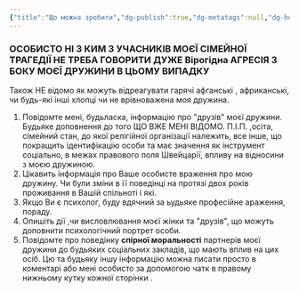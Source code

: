 ```yaml
---
{"title":"Що можна зробити","dg-publish":true,"dg-metatags":null,"dg-home":null,"permalink":"/arsen/shho-mozhna-zrobiti/","dgPassFrontmatter":true,"noteIcon":""}
---
```


### **ОСОБИСТО НІ З КИМ З УЧАСНИКІВ МОЄЇ СІМЕЙНОЇ ТРАГЕДІЇ НЕ ТРЕБА ГОВОРИТИ ДУЖЕ Вірогідна АГРЕСІЯ З БОКУ МОЄЇ ДРУЖИНИ В ЦЬОМУ ВИПАДКУ**
Також НЕ відомо як можуть відреагувати гарячі афганські , африканські, чи будь-які інші хлопці чи не врівноважена моя дружина.
1. Повідомте мені, будьласка, інформацію про "друзів" моєї дружини. Будьяке доповнення до того ЩО ВЖЕ МЕНІ ВІДОМО. П.І.П. ,осіта, сімейний стан, до якої релігійної організації  належить, все інше, що покращить ідентифікацію особи та має значення як інструмент соціально, в межах правового поля Швейцарії,  впливу на відносини з моєю дружиною.
2. Цікавить інформація про Ваше особисте враження про мою дружину. Чи були зміни в її поведінці на протязі двох років проживання в Вашій спільноті і які.
3. Якщо Ви є психолог, буду вдячний за ьудьяке професійне араження, пораду.
4. Опишіть дії ,чи висловлювання моєї жінки та "друзів", що можуть доповнити психологічний портрет особи.
5. Повідомте про поведінку **спірної моральності** партнерів моєї дружини до будьяких соціальних закладів, що мають вплив на цих осіб.
Цю та будьяку іншу інформацію можна писати просто в коментарі або мені особисто за допомогою чатк в правому нижньому кутку кожної сторінки .